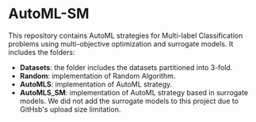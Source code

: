 # AutoML-SM

This repository contains AutoML strategies for Multi-label Classification problems using multi-objective optimization and surrogate models. It includes the folders:
* **Datasets**: the folder includes the datasets partitioned into 3-fold.
* **Random**: implementation of Random Algorithm.
* **AutoMLS**: implementation of AutoML strategy.
* **AutoMLS_SM**: implementation of AutoML strategy based in surrogate models. We did not add the surrogate models to this project due to GitHsb's upload size limitation.
